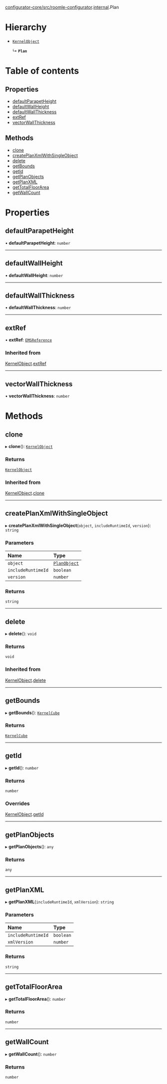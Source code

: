 [configurator-core/src/roomle-configurator](../modules/configurator_core_src_roomle_configurator.md).[internal](../modules/configurator_core_src_roomle_configurator._internal_.md).Plan

# Hierarchy

- [`KernelObject`](configurator_core_src_roomle_configurator._internal_.KernelObject.md)

  ↳ **`Plan`**

# Table of contents

## Properties

- [defaultParapetHeight](configurator_core_src_roomle_configurator._internal_.Plan.md#defaultparapetheight)
- [defaultWallHeight](configurator_core_src_roomle_configurator._internal_.Plan.md#defaultwallheight)
- [defaultWallThickness](configurator_core_src_roomle_configurator._internal_.Plan.md#defaultwallthickness)
- [extRef](configurator_core_src_roomle_configurator._internal_.Plan.md#extref)
- [vectorWallThickness](configurator_core_src_roomle_configurator._internal_.Plan.md#vectorwallthickness)

## Methods

- [clone](configurator_core_src_roomle_configurator._internal_.Plan.md#clone)
- [createPlanXmlWithSingleObject](configurator_core_src_roomle_configurator._internal_.Plan.md#createplanxmlwithsingleobject)
- [delete](configurator_core_src_roomle_configurator._internal_.Plan.md#delete)
- [getBounds](configurator_core_src_roomle_configurator._internal_.Plan.md#getbounds)
- [getId](configurator_core_src_roomle_configurator._internal_.Plan.md#getid)
- [getPlanObjects](configurator_core_src_roomle_configurator._internal_.Plan.md#getplanobjects)
- [getPlanXML](configurator_core_src_roomle_configurator._internal_.Plan.md#getplanxml)
- [getTotalFloorArea](configurator_core_src_roomle_configurator._internal_.Plan.md#gettotalfloorarea)
- [getWallCount](configurator_core_src_roomle_configurator._internal_.Plan.md#getwallcount)

# Properties

## defaultParapetHeight

• **defaultParapetHeight**: `number`

___

## defaultWallHeight

• **defaultWallHeight**: `number`

___

## defaultWallThickness

• **defaultWallThickness**: `number`

___

## extRef

• **extRef**: [`EMSReference`](configurator_core_src_roomle_configurator._internal_.EMSReference.md)

### Inherited from

[KernelObject](configurator_core_src_roomle_configurator._internal_.KernelObject.md).[extRef](configurator_core_src_roomle_configurator._internal_.KernelObject.md#extref)

___

## vectorWallThickness

• **vectorWallThickness**: `number`

# Methods

## clone

▸ **clone**(): [`KernelObject`](configurator_core_src_roomle_configurator._internal_.KernelObject.md)

### Returns

[`KernelObject`](configurator_core_src_roomle_configurator._internal_.KernelObject.md)

### Inherited from

[KernelObject](configurator_core_src_roomle_configurator._internal_.KernelObject.md).[clone](configurator_core_src_roomle_configurator._internal_.KernelObject.md#clone)

___

## createPlanXmlWithSingleObject

▸ **createPlanXmlWithSingleObject**(`object`, `includeRuntimeId`, `version`): `string`

### Parameters

| Name | Type |
| :------ | :------ |
| `object` | [`PlanObject`](configurator_core_src_roomle_configurator._internal_.PlanObject.md) |
| `includeRuntimeId` | `boolean` |
| `version` | `number` |

### Returns

`string`

___

## delete

▸ **delete**(): `void`

### Returns

`void`

### Inherited from

[KernelObject](configurator_core_src_roomle_configurator._internal_.KernelObject.md).[delete](configurator_core_src_roomle_configurator._internal_.KernelObject.md#delete)

___

## getBounds

▸ **getBounds**(): [`KernelCube`](typings_kernel.KernelCube.md)

### Returns

[`KernelCube`](typings_kernel.KernelCube.md)

___

## getId

▸ **getId**(): `number`

### Returns

`number`

### Overrides

[KernelObject](configurator_core_src_roomle_configurator._internal_.KernelObject.md).[getId](configurator_core_src_roomle_configurator._internal_.KernelObject.md#getid)

___

## getPlanObjects

▸ **getPlanObjects**(): `any`

### Returns

`any`

___

## getPlanXML

▸ **getPlanXML**(`includeRuntimeId`, `xmlVersion`): `string`

### Parameters

| Name | Type |
| :------ | :------ |
| `includeRuntimeId` | `boolean` |
| `xmlVersion` | `number` |

### Returns

`string`

___

## getTotalFloorArea

▸ **getTotalFloorArea**(): `number`

### Returns

`number`

___

## getWallCount

▸ **getWallCount**(): `number`

### Returns

`number`
